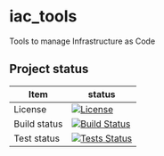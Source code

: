 # iac_tools
Tools to manage Infrastructure as Code

## Project status
| Item         | status                                                                                                             |
|--------------|--------------------------------------------------------------------------------------------------------------------|
| License      | [![License](https://img.shields.io/badge/license-MIT-blue.svg)](https://github.com/ygo74/iac_tools/blob/master/LICENSE) |
| Build status | [![Build Status](https://dev.azure.com/ygo74/iac/_apis/build/status/ygo74.iac_tools?branchName=master)](https://dev.azure.com/ygo74/iac/_build/latest?definitionId=24&branchName=master) |
| Test status  | [![Tests Status](https://img.shields.io/azure-devops/tests/ygo74/iac/24)](https://img.shields.io/azure-devops/tests/ygo74/iac/24) |

